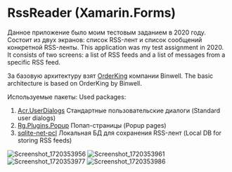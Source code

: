 # RssReader (Xamarin.Forms)
Данное приложение было моим тестовым заданием в 2020 году. Состоит из двух экранов: список RSS-лент и список сообщений конкретной RSS-ленты.
This application was my test assignment in 2020. It consists of two screens: a list of RSS feeds and a list of messages from a specific RSS feed.

За базовую архитектуру взят [OrderKing](https://github.com/Binwell/Order-King-Mobile-Core) компании Binwell.
The basic architecture is based on OrderKing by Binwell. 

Используемые пакеты:
Used packages:
1) [Acr.UserDialogs](https://github.com/aritchie/userdialogs) Стандартные пользовательские диалоги (Standard user dialogs)
2) [Rg.Plugins.Popup](https://github.com/rotorgames/Rg.Plugins.Popup) Попап-страницы (Popup pages)
3) [sqlite-net-pcl](https://github.com/praeclarum/sqlite-net) Локальная БД для сохранения RSS-лент (Local DB for storing RSS feeds)

![Screenshot_1720353956](https://github.com/OlegTiotenshi/RssReader/assets/63308514/58d4d060-70e7-4164-973c-1ab2254c3809)
![Screenshot_1720353961](https://github.com/OlegTiotenshi/RssReader/assets/63308514/93aa81d0-336d-4126-a8d2-8f2a505ab300)
![Screenshot_1720353977](https://github.com/OlegTiotenshi/RssReader/assets/63308514/c3cb4bef-7534-4cc2-8c33-909c2f6d6179)
![Screenshot_1720353986](https://github.com/OlegTiotenshi/RssReader/assets/63308514/6d50f9ed-33cc-4038-9c9c-38b0cb10c07e)
